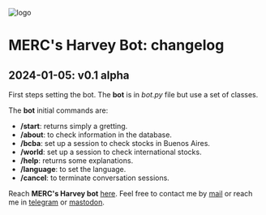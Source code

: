 ![logo](https://gitlab.com/azarte/azarte.gitlab.io/-/raw/master/public/assets/img/logo_64.png)

# MERC's Harvey Bot: changelog

## 2024-01-05: v0.1 alpha

First steps setting the bot. The **bot** is in
*bot.py* file but use a set of classes.  

The **bot** initial commands are:

- **/start**: returns simply a gretting.  
- **/about**: to check information in the database.
- **/bcba**: set up a session to check stocks in Buenos Aires.  
- **/world**: set up a session to check international stocks.  
- **/help**: returns some explanations.  
- **/language**: to set the language.  
- **/cancel**: to terminate conversation sessions.    

Reach **MERC's Harvey bot** [here](https://t.me/mercsharvey_bot).
Feel free to contact me by [mail](mailto:rodrigovalla@protonmail.ch) or reach me in
[telegram](https://t.me/rvalla) or [mastodon](https://fosstodon.org/@rvalla).
